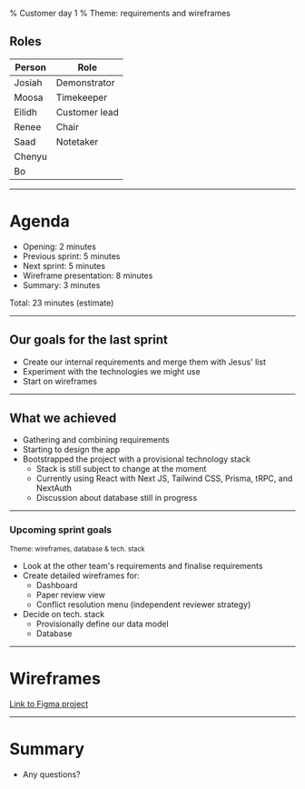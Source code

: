% Customer day 1
% Theme: requirements and wireframes

<style>
	.slides {
		font-size: 36px;
	}
</style>

## Roles

| Person | Role          |
| ------ | ------------- |
| Josiah | Demonstrator  |
| Moosa  | Timekeeper    | 
| Eilidh | Customer lead |
| Renee  | Chair         |
| Saad   | Notetaker     |
| Chenyu |               |
| Bo     |               |

----

# Agenda

- Opening: 2 minutes
- Previous sprint: 5 minutes
- Next sprint: 5 minutes
- Wireframe presentation: 8 minutes
- Summary: 3 minutes

Total: 23 minutes (estimate)

----

## Our goals for the last sprint

- Create our internal requirements and merge them with Jesus' list
- Experiment with the technologies we might use
- Start on wireframes

----

## What we achieved

- Gathering and combining requirements
- Starting to design the app
- Bootstrapped the project with a provisional technology stack
	- Stack is still subject to change at the moment
	- Currently using React with Next JS, Tailwind CSS, Prisma, tRPC, and NextAuth
	- Discussion about database still in progress

----

### Upcoming sprint goals

<small>Theme: wireframes, database & tech. stack</small>

- Look at the other team's requirements and finalise requirements
- Create detailed wireframes for:
	- Dashboard
	- Paper review view
	- Conflict resolution menu (independent reviewer strategy)
- Decide on tech. stack
	- Provisionally define our data model
	- Database

----

# Wireframes

[Link to Figma project](https://www.figma.com/file/HIDSvfboJaL1eAY2mr1diD/Untitled?type=design&node-id=0%3A1&mode=design&t=6nTEsQf6B7EiNKIh-1)

----

# Summary
- Any questions?